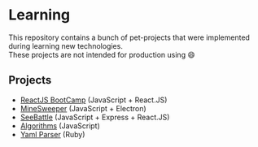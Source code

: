 # Learning
This repository contains a bunch of pet-projects that were implemented during learning new technologies.  
These projects are not intended for production using :smile:

## Projects
- [ReactJS BootCamp](react-bootcamp-typescript/README.md) (JavaScript + React.JS)
- [MineSweeper](minesweeper-javascript/README.md) (JavaScript + Electron)
- [SeeBattle](seebattle-javascript/README.md) (JavaScript + Express + React.JS)
- [Algorithms](algorithms-javascript/README.md) (JavaScript)
- [Yaml Parser](yaml-parser-ruby/README.md) (Ruby)
